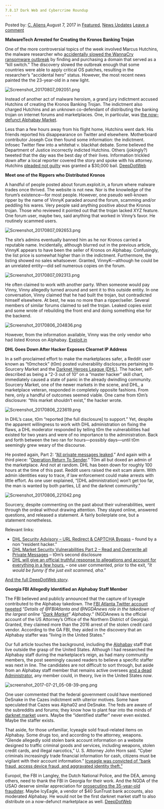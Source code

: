 ```yaml
---
7.8.17 Dark Web and Cybercrime Roundup
---
```

<article class="post-listing post-21830 post type-post status-publish format-standard has-post-thumbnail hentry  tag-5797 tag-cybercrime tag-dark tag-roundup tag-web">
    <div class="post-inner">
        <span>Posted by: <a href="https://www.deepdotweb.com/author/caliens/" title="">C. Aliens </a></span>
    <span>August 7, 2017</span>
    <span>in <a href="https://www.deepdotweb.com/category/deepdot-news/" rel="category tag">Featured</a>, <a href="https://www.deepdotweb.com/category/news-updates/" rel="category tag">News Updates</a></span>
    <span><a href="https://www.deepdotweb.com/2017/08/07/7-8-17-dark-web-cybercrime-roundup/#respond">Leave a comment</a></span>
    </p>
    <div class="clear"></div>
    <div class="entry">
    <p><strong>MalwareTech Arrested for Creating the Kronos Banking Trojan</strong></p>
    <p>One of the more controversial topics of the week involved Marcus Hutchins, the malware researcher who <a href="https://www.deepdotweb.com/2017/06/05/uk-absolutely-focused-hunting-wannacry-hackers/">accidentally slowed the WannaCry ransomware outbreak</a> by finding and purchasing a domain that served as a “kill switch.” The discovery slowed the outbreak enough that some countries were able to apply critical OS patches, resulting in the researcher’s “accidental hero” status. However, the most recent news painted the the 23-year-old in a new light.</p>
    <p><img class="wp-image-21832" src="/imgs/2017/08/screenshot_20170807_092051-png.png" alt="Screenshot_20170807_092051.png" srcset="/imgs/2017/08/screenshot_20170807_092051-png.png 700w, /imgs/2017/08/screenshot_20170807_092051-png-300x205.png 300w" sizes="(max-width: 700px) 100vw, 700px" /></p>
    <p>Instead of another act of malware heroism, a grand jury indictment accused Hutchins of creating the Kronos Banking Trojan. The indictment also charged Hutchins and an unknown co-defendant of distributing the banking trojan on internet forums and marketplaces. One, in particular, was <a href="https://www.deepdotweb.com/2017/07/20/globally-coordinated-operation-just-took-alphabay-hansa/">the now-defunct Alphabay Market</a>.</p>
    <p>Less than a few hours away from his flight home, Hutchins went dark. His friends reported his disappearance on Twitter and elsewhere. Motherboard contributor Joseph Cox then found some information: the indictment. Infosec Twitter flew into a whitehat v. blackhat debate. Some believed the Department of Justice incorrectly indicted Hutchins. Others (jokingly?) tweeted that the day was the best day of their lives. Information trickled down after a local reporter covered the story and spoke with his attorney. Hutchins <a href="http://www.activistpost.com/2017/08/marcus-hutchins-malwaretechblog-released-pleads-not-guilty.html">pleaded not guilty</a> was granted a $30,000 bail. <a href="https://www.deepdotweb.com/2017/08/05/malwaretech-arrested-creating-kronos-banking-trojan/">DeepDotWeb</a></p>
    <p><strong>Meet one of the Rippers who Distributed Kronos</strong></p>
    <p>A handful of people posted about forum.exploit.in, a forum where malware trades once thrived. The website is not new. Nor is the knowledge of the forum’s existence—for most people. However, one pseudo well-known ripper by the name of VinnyK paraded around the forum, scamming and/or peddling his wares. Very people said anything positive about the Kronos trojan. Those who reviewed it pointed out that the trojan lacked XYZ feature. One forum user, maybe two, said anything that worked in Vinny’s favor. He routinely scammed users.</p>
    <p><img class="wp-image-21833 aligncenter" src="/imgs/2017/08/screenshot_20170807_092653-png.png" alt="Screenshot_20170807_092653.png" srcset="/imgs/2017/08/screenshot_20170807_092653-png.png 664w, /imgs/2017/08/screenshot_20170807_092653-png-300x169.png 300w" sizes="(max-width: 664px) 100vw, 664px" /></p>
    <p>The site’s admins eventually banned him as he nor Kronos carried a reputable name. Incidentally, although blurred out in the previous article, VinnyK appears to have been the seller of Kronos on Alphabay. Confusingly, the list price is somewhat higher than in the indictment. Furthermore, the listing showed no sales whatsoever. Granted, VinnyK—although he could be an unrelated entity—did sell numerous copies on the forum.</p>
    <p><img class="wp-image-21834 aligncenter" src="/imgs/2017/08/screenshot_20170807_092313-png.png" alt="Screenshot_20170807_092313.png" srcset="/imgs/2017/08/screenshot_20170807_092313-png.png 800w, /imgs/2017/08/screenshot_20170807_092313-png-300x86.png 300w" sizes="(max-width: 800px) 100vw, 800px" /></p>
    <p>He often claimed to work with another party. When someone would pay Vinny, Vinny allegedly turned around and sent it to this outside entity. In one conversation, Vinny claimed that he had built the trojan, but contradicted himself elsewhere. At best, he was no more than a ripper/seller. Several members of similar forums claimed to sell the trojan. Leaked copies exist and some wrote of rebuilding the front end and doing something else for the backend.</p>
    <p><img class="wp-image-21835 aligncenter" src="/imgs/2017/08/screenshot_20170806_204836-png.png" alt="Screenshot_20170806_204836.png" srcset="/imgs/2017/08/screenshot_20170806_204836-png.png 700w, /imgs/2017/08/screenshot_20170806_204836-png-300x172.png 300w" sizes="(max-width: 700px) 100vw, 700px" /></p>
    <p>However, from the information available, Vinny was the only vendor who had listed Kronos on Alphabay. <a href="https://forum.exploit.in/pda/index.php/t109451.html">Exploit.in</a></p>
    <p><strong>DHL Goes Down After Hacker Exposes Clearnet IP Address</strong></p>
    <p>In a self-proclaimed effort to make the marketplaces safer, a Reddit user known as “t0mcheck” (t0m) posted vulnerability disclosures pertaining to Sourcery Market and the <a href="https://www.deepdotweb.com/marketplace-directory/listing/darknet-heroes-league">Darknet Heroes League (DHL)</a>. The hacker, self-described as being a “2-3 out of 10” on a “master hacker” skill chart, immediately caused a state of panic in the already dwindling community. Sourcery Market, one of the newer markets in the scene, and DHL, a marketplace veteran, responded in completely opposite fashions. From here, only a handful of outcomes seemed viable. One came from t0m’s disclosure: “this market shouldn&#8217;t exist,” the hacker wrote.</p>
    <p><img class="wp-image-21836 aligncenter" src="/imgs/2017/08/screenshot_20170806_223619-png.png" alt="Screenshot_20170806_223619.png" srcset="/imgs/2017/08/screenshot_20170806_223619-png.png 700w, /imgs/2017/08/screenshot_20170806_223619-png-300x172.png 300w" sizes="(max-width: 700px) 100vw, 700px" /></p>
    <p>In DHL’s case, t0m “reported [the full disclosure] to support.” Yet, despite the apparent willingness to work with DHL administration on fixing the flaws, a DHL moderator responded by telling t0m the vulnerabilities had existed for two years and were of no importance to the administration. Back and forth between the two ran for hours—possibly days—until t0m seemingly grew weary of the discourse.</p>
    <p>He posted again, Part 2: “<a href="https://www.reddit.com/r/DarkNetMarkets/comments/6rcwiv/dhl_market_security_part_2_all_private_messages/dl43x2n/">All private messages leaked</a>.” And again with a third piece: “<a href="https://pay.reddit.com/r/DarkNetMarkets/comments/6ry4n9/dhl_market_security_part_3_operation_return_to/">Operation Return To Sender</a>.” T0m all but doxed an admin of the marketplace. And not at random. DHL has been down for roughly 100 hours at the time of this past. Reddit users raised the exit scam alarm. With admin identities easy to trace, if law enforcement could make arrests with little effort. As one user explained, “[DHL administration] won&#8217;t get too far, the man is wanted by both parties, LE and the darknet community.”</p>
    <p><img class="wp-image-21837 aligncenter" src="/imgs/2017/08/screenshot_20170806_221042-png.png" alt="Screenshot_20170806_221042.png" srcset="/imgs/2017/08/screenshot_20170806_221042-png.png 600w, /imgs/2017/08/screenshot_20170806_221042-png-300x140.png 300w" sizes="(max-width: 600px) 100vw, 600px" /></p>
    <p>Sourcery, despite commenting on the past about their vulnerabilities, went through the ordeal without drawing attention. They stayed online, answered questions, and released a statement. A fairly boilerplate one, but a statement nonetheless.</p>
    <p>Relevant links:</p>
    <ul>
    <li><a href="https://www.reddit.com/r/DarkNetMarkets/comments/6rfec4/dhl_security_advisory_url_redirect_captcha_bypass/">DHL Security Advisory &#8211; URL Redirect &amp; CAPTCHA Bypass</a> &#8211; found by a non “resident hacker.”</li>
    <li><a href="https://gist.github.com/anonymous/97d1e2319b78210606d41f3309aa4c21">DHL Market Security Vulnerabilities Part 2 &#8211; Read and Overwrite all Private Messages</a> &#8211; t0m’s second disclosure</li>
    <li><a href="https://www.reddit.com/r/DarkNetMarkets/comments/6r31bo/dhl_will_give_an_official_truthful_response_to">DHL will give an official truthful response to allegations and account for everything in a few hours.</a> &#8211; one user commented, prior to the exit, “<em>It would be funny if the just exit scammed, aha</em>.”</li>
    </ul>
    <p><a href="https://www.deepdotweb.com/2017/08/06/dhl-goes-hacker-exposes-clearnet-ip-address/">And the full DeepDotWeb story</a>.</p>
    <p><strong>Georgia FBI Allegedly Identified an Alphabay Staff Member</strong></p>
    <p>The FBI believed and publicly announced that the capture of Icyeagle contributed to the Alphabay takedown. The <a href="https://twitter.com/FBIAtlanta/status/888129369922691072">FBI Atlanta Twitter account tweeted</a> “<em>Details of @FBIAtlanta and @NGDAnews role in the takedown of the largest online “</em><a href="https://www.deepdotweb.com/tag/darknet/"><em>Dark Market</em></a><em>” Alphabay</em>.” (NGDAnews is the official account of the US Attorney’s Office of the Northern District of Georgia). Granted, they claimed more than the 2016 arrest of the stolen credit card vendor. According to the GA FBI, they aided in the discovery that an Alphabay staffer was “living in the United States.”</p>
    <p>Our full article touches the background, including the <a href="https://www.deepdotweb.com/marketplace-directory/listing/alphabay">Alphabay</a> staff that live outside the grasp of the United States. Although I had researched the Alphabay staff during the marketplace’s reign, as had many community members, the post seemingly caused readers to believe a specific staffer was next in line. The candidates are not difficult to sort through, but aside from an Alphabay staff member that remains active oversees <a href="https://www.deepdotweb.com/2017/07/14/alleged-alphabay-admin-found-dead-bangkok-jail/">and a dead Administrator</a>, any member could, in theory, live in the United States <em>now</em>.</p>
    <p><img class="wp-image-21838 aligncenter" src="/imgs/2017/08/screenshot_2017-07-21_05-08-39-png-png.png" alt="screenshot_2017-07-21_05-08-39-png.png" srcset="/imgs/2017/08/screenshot_2017-07-21_05-08-39-png-png.png 624w, /imgs/2017/08/screenshot_2017-07-21_05-08-39-png-png-300x218.png 300w" sizes="(max-width: 624px) 100vw, 624px" /></p>
    <p>One user commented that the federal government could have mentioned DeSnake in the Cazes indictment with ulterior motives. Some have speculated that Cazes was Alpha02 and DeSnake. The feds are aware of the subreddits and forums; they know how to plant fear into the minds of <a href="https://www.deepdotweb.com/2013/10/28/updated-llist-of-hidden-marketplaces-tor-i2p/">darknet market</a> users. Maybe the “identified staffer” never even existed. Maybe the staffer exists.</p>
    <p>That aside, for those unfamiliar, Icyeagle sold fraud-related items on Alphabay. Some drugs too, and according to the attorney, weapons. “Glende allegedly sold stolen bank account information on a website designed to traffic criminal goods and services, including weapons, stolen credit cards, and illegal narcotics,” U. S. Attorney John Horn said. “Cyber criminals increasingly trade financial information for cash, citizens must be vigilant with their account information.” <a href="https://www.deepdotweb.com/2016/07/26/alphabay-fraud-vendor-icyeagle-arrested/">Icyeagle was convicted of “bank fraud, access device fraud, and aggravated identity theft.”</a></p>
    <p>Europol, the FBI in Langley, the Dutch National Police, and the DEA, among others, need to thank the FBI in Georgia for their work. And the NGDA of the USAO deserve similar appreciation for <a href="https://www.deepdotweb.com/2016/12/10/icyeagle-gets-prison-time-selling-stolen-bank-accounts-alphabay/">prosecuting the 35-year-old fraudster</a>. Maybe IcyEagle, a vendor of $40 SunTrust bank accounts, also moderated Alphabay. He would not be the first darknet market staff to also distribute on a now-defunct marketplace as well. <a href="https://www.deepdotweb.com/2017/08/03/georgia-fbi-allegedly-identified-alphabay-staff-member/#comments">DeepDotWeb</a></p>
    </div>
    <span style="display:none"><a href="https://www.deepdotweb.com/tag/7817/" rel="tag">7817</a> <a href="https://www.deepdotweb.com/tag/cybercrime/" rel="tag">cybercrime</a> <a href="https://www.deepdotweb.com/tag/dark/" rel="tag">dark</a> <a href="https://www.deepdotweb.com/tag/roundup/" rel="tag">roundup</a> <a href="https://www.deepdotweb.com/tag/web/" rel="tag">web</a></span> <span style="display:none" class="updated">2017-08-07</span>
    <div style="display:none" class="vcard author" itemprop="author" itemscope itemtype="http://schema.org/Person"><strong class="fn" itemprop="name"><a href="https://www.deepdotweb.com/author/caliens/" title="Posts by C. Aliens" rel="author">C. Aliens</a></strong></div>
    </div>
</article>

